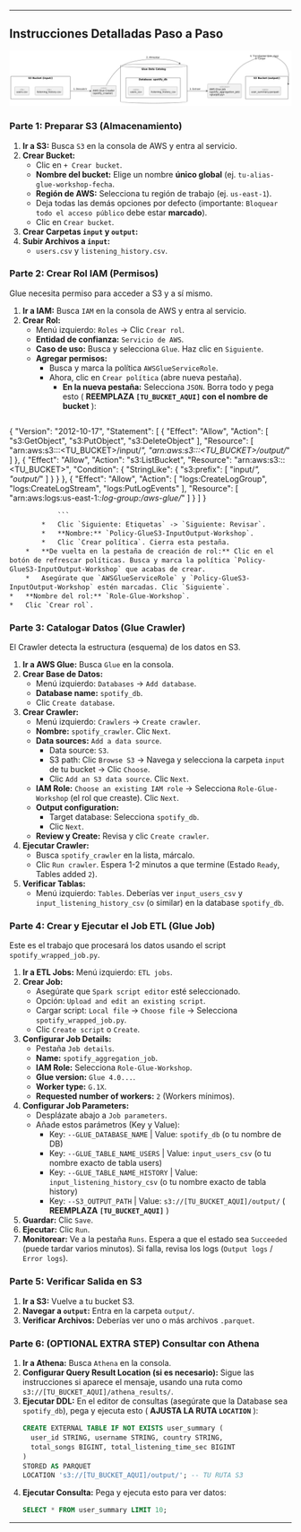 
---

## Instrucciones Detalladas Paso a Paso

![Diagrama ETL](diagram.png)

### Parte 1: Preparar S3 (Almacenamiento)

1.  **Ir a S3:** Busca `S3` en la consola de AWS y entra al servicio.
2.  **Crear Bucket:**
    *   Clic en `+ Crear bucket`.
    *   **Nombre del bucket:** Elige un nombre **único global** (ej. `tu-alias-glue-workshop-fecha`. 
    *   **Región de AWS:** Selecciona tu región de trabajo (ej. `us-east-1`). 
    *   Deja todas las demás opciones por defecto (importante: `Bloquear todo el acceso público` debe estar **marcado**).
    *   Clic en `Crear bucket`.
3.  **Crear Carpetas `input` y `output`:**
4.  **Subir Archivos a `input`:**
    *   `users.csv` y `listening_history.csv`.

### Parte 2: Crear Rol IAM (Permisos)

Glue necesita permiso para acceder a S3 y a sí mismo.

1.  **Ir a IAM:** Busca `IAM` en la consola de AWS y entra al servicio.
2.  **Crear Rol:**
    *   Menú izquierdo: `Roles` -> Clic `Crear rol`.
    *   **Entidad de confianza:** `Servicio de AWS`.
    *   **Caso de uso:** Busca y selecciona `Glue`. Haz clic en `Siguiente`.
    *   **Agregar permisos:**
        *   Busca y marca la política `AWSGlueServiceRole`.
        *   Ahora, clic en `Crear política` (abre nueva pestaña).
            *   **En la nueva pestaña:** Selecciona `JSON`. Borra todo y pega esto ( **REEMPLAZA `[TU_BUCKET_AQUI]` con el nombre de bucket** ):
                ```json

{
  "Version": "2012-10-17",
  "Statement": [
    {
      "Effect": "Allow",
      "Action": [
        "s3:GetObject",
        "s3:PutObject",
        "s3:DeleteObject"
      ],
      "Resource": [
        "arn:aws:s3:::<TU_BUCKET>/input/*",
        "arn:aws:s3:::<TU_BUCKET>/output/*"
      ]
    },
    {
      "Effect": "Allow",
      "Action": "s3:ListBucket",
      "Resource": "arn:aws:s3:::<TU_BUCKET>",
      "Condition": {
        "StringLike": {
          "s3:prefix": [
            "input/*",
            "output/*"
          ]
        }
      }
    },
    {
      "Effect": "Allow",
      "Action": [
        "logs:CreateLogGroup",
        "logs:CreateLogStream",
        "logs:PutLogEvents"
      ],
      "Resource": [
        "arn:aws:logs:us-east-1:*:log-group:/aws-glue/*"
      ]
    }
  ]
}



                ```
            *   Clic `Siguiente: Etiquetas` -> `Siguiente: Revisar`.
            *   **Nombre:** `Policy-GlueS3-InputOutput-Workshop`.
            *   Clic `Crear política`. Cierra esta pestaña.
        *   **De vuelta en la pestaña de creación de rol:** Clic en el botón de refrescar políticas. Busca y marca la política `Policy-GlueS3-InputOutput-Workshop` que acabas de crear.
        *   Asegúrate que `AWSGlueServiceRole` y `Policy-GlueS3-InputOutput-Workshop` estén marcadas. Clic `Siguiente`.
    *   **Nombre del rol:** `Role-Glue-Workshop`.
    *   Clic `Crear rol`.

### Parte 3: Catalogar Datos (Glue Crawler)

El Crawler detecta la estructura (esquema) de los datos en S3.

1.  **Ir a AWS Glue:** Busca `Glue` en la consola.
2.  **Crear Base de Datos:**
    *   Menú izquierdo: `Databases` -> `Add database`.
    *   **Database name:** `spotify_db`. 
    *   Clic `Create database`.
3.  **Crear Crawler:**
    *   Menú izquierdo: `Crawlers` -> `Create crawler`.
    *   **Nombre:** `spotify_crawler`. Clic `Next`.
    *   **Data sources:** `Add a data source`.
        *   Data source: `S3`.
        *   S3 path: Clic `Browse S3` -> Navega y selecciona la carpeta `input` de tu bucket -> Clic `Choose`.
        *   Clic `Add an S3 data source`. Clic `Next`.
    *   **IAM Role:** `Choose an existing IAM role` -> Selecciona `Role-Glue-Workshop` (el rol que creaste). Clic `Next`.
    *   **Output configuration:**
        *   Target database: Selecciona `spotify_db`.
        *   Clic `Next`.
    *   **Review y Create:** Revisa y clic `Create crawler`.
4.  **Ejecutar Crawler:**
    *   Busca `spotify_crawler` en la lista, márcalo.
    *   Clic `Run crawler`. Espera 1-2 minutos a que termine (Estado `Ready`, Tables added `2`).
5.  **Verificar Tablas:**
    *   Menú izquierdo: `Tables`. Deberías ver `input_users_csv` y `input_listening_history_csv` (o similar) en la database `spotify_db`.

### Parte 4: Crear y Ejecutar el Job ETL (Glue Job)

Este es el trabajo que procesará los datos usando el script `spotify_wrapped_job.py`.

1.  **Ir a ETL Jobs:** Menú izquierdo: `ETL jobs`.
2.  **Crear Job:**
    *   Asegúrate que `Spark script editor` esté seleccionado.
    *   Opción: `Upload and edit an existing script`.
    *   Cargar script: `Local file` -> `Choose file` -> Selecciona `spotify_wrapped_job.py`.
    *   Clic `Create script` o `Create`.
3.  **Configurar Job Details:**
    *   Pestaña `Job details`.
    *   **Name:** `spotify_aggregation_job`.
    *   **IAM Role:** Selecciona `Role-Glue-Workshop`.
    *   **Glue version:** `Glue 4.0...`.
    *   **Worker type:** `G.1X`.
    *   **Requested number of workers:** `2` (Workers mínimos).
4.  **Configurar Job Parameters:**
    *   Desplázate abajo a `Job parameters`.
    *   Añade estos parámetros (Key y Value):
        *   Key: `--GLUE_DATABASE_NAME` | Value: `spotify_db` (o tu nombre de DB)
        *   Key: `--GLUE_TABLE_NAME_USERS` | Value: `input_users_csv` (o tu nombre exacto de tabla users)
        *   Key: `--GLUE_TABLE_NAME_HISTORY` | Value: `input_listening_history_csv` (o tu nombre exacto de tabla history)
        *   Key: `--S3_OUTPUT_PATH` | Value: `s3://[TU_BUCKET_AQUI]/output/` ( **REEMPLAZA `[TU_BUCKET_AQUI]`** )
5.  **Guardar:** Clic `Save`.
6.  **Ejecutar:** Clic `Run`.
7.  **Monitorear:** Ve a la pestaña `Runs`. Espera a que el estado sea `Succeeded` (puede tardar varios minutos). Si falla, revisa los logs (`Output logs` / `Error logs`).

### Parte 5: Verificar Salida en S3

1.  **Ir a S3:** Vuelve a tu bucket S3.
2.  **Navegar a `output`:** Entra en la carpeta `output/`.
3.  **Verificar Archivos:** Deberías ver uno o más archivos `.parquet`. 

### Parte 6: (OPTIONAL EXTRA STEP) Consultar con Athena

1.  **Ir a Athena:** Busca `Athena` en la consola.
2.  **Configurar Query Result Location (si es necesario):** Sigue las instrucciones si aparece el mensaje, usando una ruta como `s3://[TU_BUCKET_AQUI]/athena_results/`.
3.  **Ejecutar DDL:** En el editor de consultas (asegúrate que la Database sea `spotify_db`), pega y ejecuta esto ( **AJUSTA LA RUTA `LOCATION`** ):
    ```sql
    CREATE EXTERNAL TABLE IF NOT EXISTS user_summary (
      user_id STRING, username STRING, country STRING,
      total_songs BIGINT, total_listening_time_sec BIGINT
    )
    STORED AS PARQUET
    LOCATION 's3://[TU_BUCKET_AQUI]/output/'; -- TU RUTA S3
    ```
4.  **Ejecutar Consulta:** Pega y ejecuta esto para ver datos:
    ```sql
    SELECT * FROM user_summary LIMIT 10;
    ```

---
